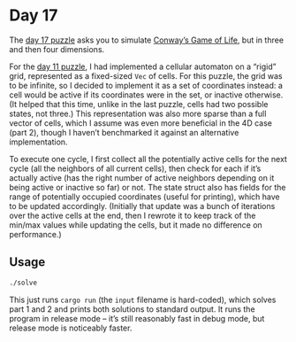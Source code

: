 # Day 17

The [day 17 puzzle][day17] asks you to simulate [Conway’s Game of Life][],
but in three and then four dimensions.

For the [day 11 puzzle](../day11/README.md), I had implemented a cellular automaton on a “rigid” grid,
represented as a fixed-sized `Vec` of cells.
For this puzzle, the grid was to be infinite, so I decided to implement it as a set of coordinates instead:
a cell would be active if its coordinates were in the set, or inactive otherwise.
(It helped that this time, unlike in the last puzzle, cells had two possible states, not three.)
This representation was also more sparse than a full vector of cells,
which I assume was even more beneficial in the 4D case (part 2),
though I haven’t benchmarked it against an alternative implementation.

To execute one cycle, I first collect all the potentially active cells for the next cycle
(all the neighbors of all current cells),
then check for each if it’s actually active
(has the right number of active neighbors depending on it being active or inactive so far) or not.
The state struct also has fields for the range of potentially occupied coordinates (useful for printing),
which have to be updated accordingly.
(Initially that update was a bunch of iterations over the active cells at the end,
then I rewrote it to keep track of the min/max values while updating the cells,
but it made no difference on performance.)

## Usage

```sh
./solve
```

This just runs `cargo run` (the `input` filename is hard-coded),
which solves part 1 and 2 and prints both solutions to standard output.
It runs the program in release mode –
it’s still reasonably fast in debug mode,
but release mode is noticeably faster.

[day17]: https://adventofcode.com/2020/day/17
[Conway’s Game of Life]: https://www.wikidata.org/wiki/Special:GoToLinkedPage/enwiki/Q244615
